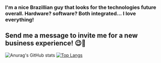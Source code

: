 ### I'm a nice Brazillian guy that looks for the technologies future overall. Hardware? software? Both integrated... I love everything!
## Send me a message to invite me for a new business experience! 😉🤖


 ![Anurag's GitHub stats](https://github-readme-stats.vercel.app/api?username=lukas-burda&show_icons=true&theme=dracula)
 [![Top Langs](https://github-readme-stats.vercel.app/api/top-langs/?username=anuraghazra&layout=compact)](https://github.com/lukas-burda/github-readme-stats)



